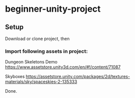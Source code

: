# beginner-unity-project

## Setup

Download or clone project, then

### Import following assets in project:

Dungeon Skeletons Demo
https://www.assetstore.unity3d.com/en/#!/content/71087

Skyboxes
https://assetstore.unity.com/packages/2d/textures-materials/sky/spaceskies-2-135333

Done.

